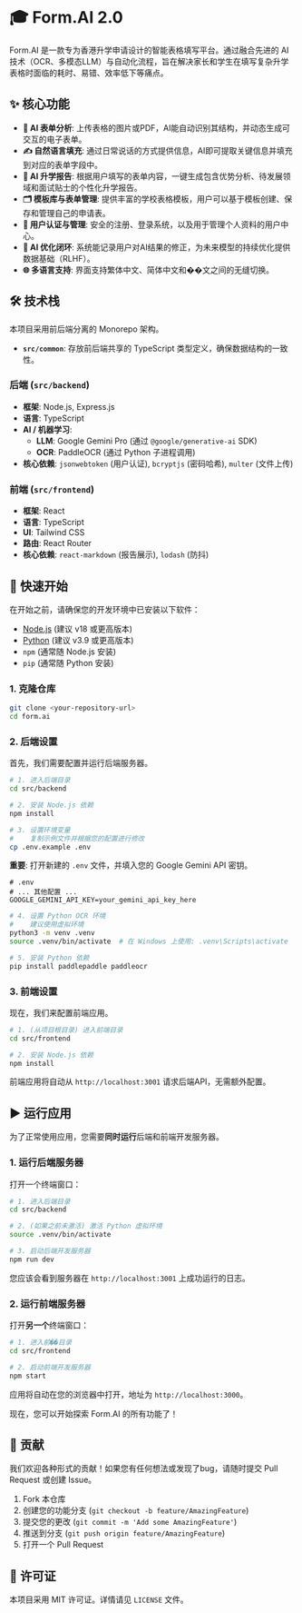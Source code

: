 # 🎓 Form.AI 2.0

Form.AI 是一款专为香港升学申请设计的智能表格填写平台。通过融合先进的 AI 技术（OCR、多模态LLM）与自动化流程，旨在解决家长和学生在填写复杂升学表格时面临的耗时、易错、效率低下等痛点。

## ✨ 核心功能

- **🤖 AI 表单分析**: 上传表格的图片或PDF，AI能自动识别其结构，并动态生成可交互的电子表单。
- **✍️ 自然语言填充**: 通过日常说话的方式提供信息，AI即可提取关键信息并填充到对应的表单字段中。
- **🧠 AI 升学报告**: 根据用户填写的表单内容，一键生成包含优势分析、待发展领域和面试贴士的个性化升学报告。
- **🗂️ 模板库与表单管理**: 提供丰富的学校表格模板，用户可以基于模板创建、保存和管理自己的申请表。
- **🔐 用户认证与管理**: 安全的注册、登录系统，以及用于管理个人资料的用户中心。
- **🚀 AI 优化闭环**: 系统能记录用户对AI结果的修正，为未来模型的持续优化提供数据基础（RLHF）。
- **🌐 多语言支持**: 界面支持繁体中文、简体中文和��文之间的无缝切换。

## 🛠️ 技术栈

本项目采用前后端分离的 Monorepo 架构。

-   **`src/common`**: 存放前后端共享的 TypeScript 类型定义，确保数据结构的一致性。

### 后端 (`src/backend`)

-   **框架**: Node.js, Express.js
-   **语言**: TypeScript
-   **AI / 机器学习**:
    -   **LLM**: Google Gemini Pro (通过 `@google/generative-ai` SDK)
    -   **OCR**: PaddleOCR (通过 Python 子进程调用)
-   **核心依赖**: `jsonwebtoken` (用户认证), `bcryptjs` (密码哈希), `multer` (文件上传)

### 前端 (`src/frontend`)

-   **框架**: React
-   **语言**: TypeScript
-   **UI**: Tailwind CSS
-   **路由**: React Router
-   **核心依赖**: `react-markdown` (报告展示), `lodash` (防抖)

## 🚀 快速开始

在开始之前，请确保您的开发环境中已安装以下软件：

-   [Node.js](https://nodejs.org/) (建议 v18 或更高版本)
-   [Python](https://www.python.org/) (建议 v3.9 或更高版本)
-   `npm` (通常随 Node.js 安装)
-   `pip` (通常随 Python 安装)

### 1. 克隆仓库

```bash
git clone <your-repository-url>
cd form.ai
```

### 2. 后端设置

首先，我们需要配置并运行后端服务器。

```bash
# 1. 进入后端目录
cd src/backend

# 2. 安装 Node.js 依赖
npm install

# 3. 设置环境变量
#    复制示例文件并根据您的配置进行修改
cp .env.example .env
```

**重要**: 打开新建的 `.env` 文件，并填入您的 Google Gemini API 密钥。

```dotenv
# .env
# ... 其他配置 ...
GOOGLE_GEMINI_API_KEY=your_gemini_api_key_here
```

```bash
# 4. 设置 Python OCR 环境
#    建议使用虚拟环境
python3 -m venv .venv
source .venv/bin/activate  # 在 Windows 上使用: .venv\Scripts\activate

# 5. 安装 Python 依赖
pip install paddlepaddle paddleocr
```

### 3. 前端设置

现在，我们来配置前端应用。

```bash
# 1. (从项目根目录) 进入前端目录
cd src/frontend

# 2. 安装 Node.js 依赖
npm install
```

前端应用将自动从 `http://localhost:3001` 请求后端API，无需额外配置。

## ▶️ 运行应用

为了正常使用应用，您需要**同时运行**后端和前端开发服务器。

### 1. 运行后端服务器

打开一个终端窗口：

```bash
# 1. 进入后端目录
cd src/backend

# 2. (如果之前未激活) 激活 Python 虚拟环境
source .venv/bin/activate

# 3. 启动后端开发服务器
npm run dev
```

您应该会看到服务器在 `http://localhost:3001` 上成功运行的日志。

### 2. 运行前端服务器

打开**另一个**终端窗口：

```bash
# 1. 进入前��目录
cd src/frontend

# 2. 启动前端开发服务器
npm start
```

应用将自动在您的浏览器中打开，地址为 `http://localhost:3000`。

现在，您可以开始探索 Form.AI 的所有功能了！

## 🤝 贡献

我们欢迎各种形式的贡献！如果您有任何想法或发现了bug，请随时提交 Pull Request 或创建 Issue。

1.  Fork 本仓库
2.  创建您的功能分支 (`git checkout -b feature/AmazingFeature`)
3.  提交您的更改 (`git commit -m 'Add some AmazingFeature'`)
4.  推送到分支 (`git push origin feature/AmazingFeature`)
5.  打开一个 Pull Request

## 📄 许可证

本项目采用 MIT 许可证。详情请见 `LICENSE` 文件。
